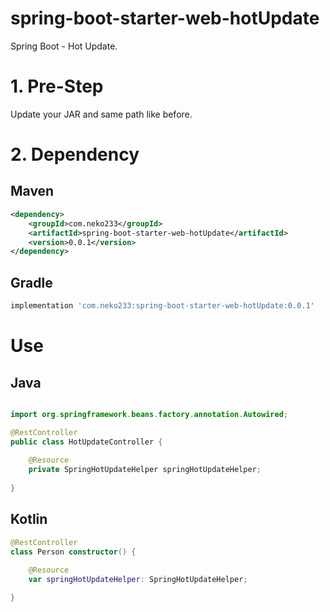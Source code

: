 # spring-boot-starter-web-hotUpdate

Spring Boot - Hot Update.

# 1. Pre-Step
Update your JAR and same path like before.

# 2. Dependency 
## Maven
```xml
<dependency>
    <groupId>com.neko233</groupId>
    <artifactId>spring-boot-starter-web-hotUpdate</artifactId>
    <version>0.0.1</version>
</dependency>
```

## Gradle
```groovy
implementation 'com.neko233:spring-boot-starter-web-hotUpdate:0.0.1'
```


# Use
## Java
```java

import org.springframework.beans.factory.annotation.Autowired;

@RestController
public class HotUpdateController {
    
    @Resource
    private SpringHotUpdateHelper springHotUpdateHelper;
    
}
```

## Kotlin
```kotlin
@RestController
class Person constructor() {
    
    @Resource
    var springHotUpdateHelper: SpringHotUpdateHelper;

}
```